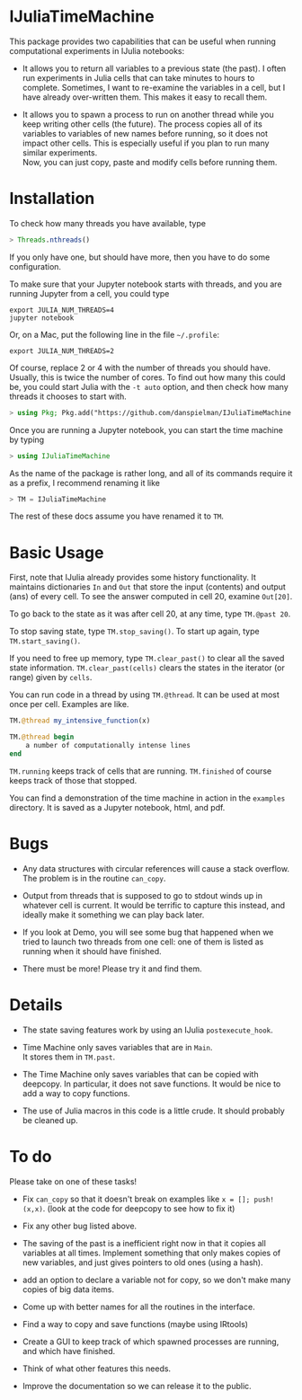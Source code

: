 # IJuliaTimeMachine

This package provides two capabilities that can be  useful when running computational experiments in IJulia notebooks:
* It allows you to return all variables to a previous state (the past).
I often run experiments in Julia cells that can take minutes to hours to complete.
Sometimes, I want to re-examine the variables in a cell, but I have already over-written them.
This makes it easy to recall them.

* It allows you to spawn a process to run on another thread while you keep writing other cells (the future).
The process copies all of its variables to variables of new names before running, so it does not impact other cells.
This is especially useful if you plan to run many similar experiments.  
Now, you can just copy, paste and modify cells before running them.

# Installation

To check how many threads you have available, type

~~~julia
> Threads.nthreads()
~~~

If you only have one, but should have more, then you have to do some configuration.

To make sure that your Jupyter notebook starts with threads, 
and you are running Jupyter from a cell, you could type

~~~shell
export JULIA_NUM_THREADS=4
jupyter notebook
~~~

Or, on a Mac, put the following line in the file
`~/.profile`:
~~~shell
export JULIA_NUM_THREADS=2
~~~

Of course, replace 2 or 4 with the number of threads you should have.  Usually, this is twice the number of cores.
To find out how many this could be, you could start Julia with the `-t auto` option, and then check how many threads it chooses to start with.


~~~julia
> using Pkg; Pkg.add("https://github.com/danspielman/IJuliaTimeMachine.jl")
~~~

Once you are running a Jupyter notebook, you can start the time machine by typing
~~~julia
> using IJuliaTimeMachine
~~~

As the name of the package is rather long, and all of its commands require it as a prefix, I recommend renaming it like
~~~julia
> TM = IJuliaTimeMachine
~~~

The rest of these docs assume you have renamed it to `TM`.

# Basic Usage

First, note that IJulia already provides some history functionality.
It maintains dictionaries `In` and `Out` that store the input (contents) and output (ans) of every cell.
To see the answer computed in cell 20, examine `Out[20]`.

To go back to the state as it was after cell 20, at any time, type `TM.@past 20`.

To stop saving state, type `TM.stop_saving()`.  To start up again, type `TM.start_saving()`.

If you need to free up memory, type `TM.clear_past()` to clear all the saved state information.
`TM.clear_past(cells)` clears the states in the iterator (or range) given by `cells`.

You can run code in a thread by using `TM.@thread`.  It can be used at most once per cell.
Examples are like.

~~~julia
TM.@thread my_intensive_function(x)
~~~

~~~julia
TM.@thread begin
    a number of computationally intense lines
end
~~~

`TM.running` keeps track of cells that are running.
`TM.finished` of course keeps track of those that stopped.

You can find a demonstration of the time machine in action in the `examples` directory.
It is saved as a Jupyter notebook, html, and pdf.

# Bugs

* Any data structures with circular references will cause a stack overflow.
The problem is in the routine `can_copy`.

* Output from threads that is supposed to go to stdout winds up in whatever cell is current.
It would be terrific to capture this instead, and ideally make it something we can play back later.

* If you look at Demo, you will see some bug that happened when we tried to launch two threads from one cell: one of them is listed as running when it should have finished.

* There must be more!  Please try it and find them.

# Details

* The state saving features work by using an IJulia `postexecute_hook`.

* Time Machine only saves variables that are in `Main`.  
It stores them in `TM.past`.

* The Time Machine only saves variables that can be copied with deepcopy.  In particular, it does not save functions.  It would be nice to add a way to copy functions.

* The use of Julia macros in this code is a little crude.  It should probably be cleaned up.


# To do

Please take on one of these tasks!

* Fix `can_copy` so that it doesn't break on examples like `x = []; push!(x,x)`. 
  (look at the code for deepcopy to see how to fix it)

* Fix any other bug listed above.

* The saving of the past is a inefficient right now in that it copies all variables at all times. Implement something that only makes copies of new variables, and just gives pointers to old ones (using a hash).


* add an option to declare a variable not for copy, so we don't make many copies of big data items.

* Come up with better names for all the routines in the interface.

* Find a way to copy and save functions (maybe using IRtools)

* Create a GUI to keep track of which spawned processes are running, and which have finished.

* Think of what other features this needs.

* Improve the documentation so we can release it to the public.

